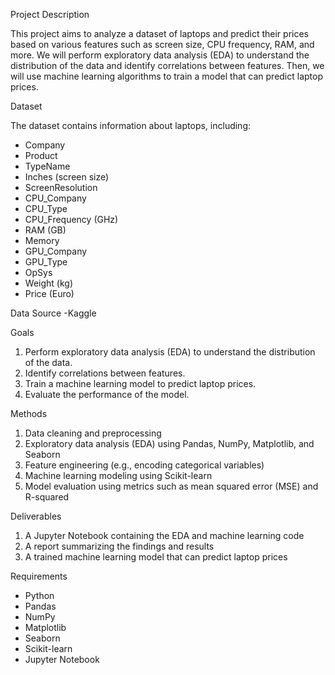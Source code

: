 Project Description

This project aims to analyze a dataset of laptops and predict their prices based on various features such as screen size, CPU frequency, RAM, and more. We will perform exploratory data analysis (EDA) to understand the distribution of the data and identify correlations between features. Then, we will use machine learning algorithms to train a model that can predict laptop prices.

Dataset

The dataset contains information about laptops, including:

- Company
- Product
- TypeName
- Inches (screen size)
- ScreenResolution
- CPU_Company
- CPU_Type
- CPU_Frequency (GHz)
- RAM (GB)
- Memory
- GPU_Company
- GPU_Type
- OpSys
- Weight (kg)
- Price (Euro)

Data Source
-Kaggle

Goals

1. Perform exploratory data analysis (EDA) to understand the distribution of the data.
2. Identify correlations between features.
3. Train a machine learning model to predict laptop prices.
4. Evaluate the performance of the model.

Methods

1. Data cleaning and preprocessing
2. Exploratory data analysis (EDA) using Pandas, NumPy, Matplotlib, and Seaborn
3. Feature engineering (e.g., encoding categorical variables)
4. Machine learning modeling using Scikit-learn
5. Model evaluation using metrics such as mean squared error (MSE) and R-squared

Deliverables

1. A Jupyter Notebook containing the EDA and machine learning code
2. A report summarizing the findings and results
3. A trained machine learning model that can predict laptop prices

Requirements

- Python 
- Pandas
- NumPy
- Matplotlib
- Seaborn
- Scikit-learn
- Jupyter Notebook
